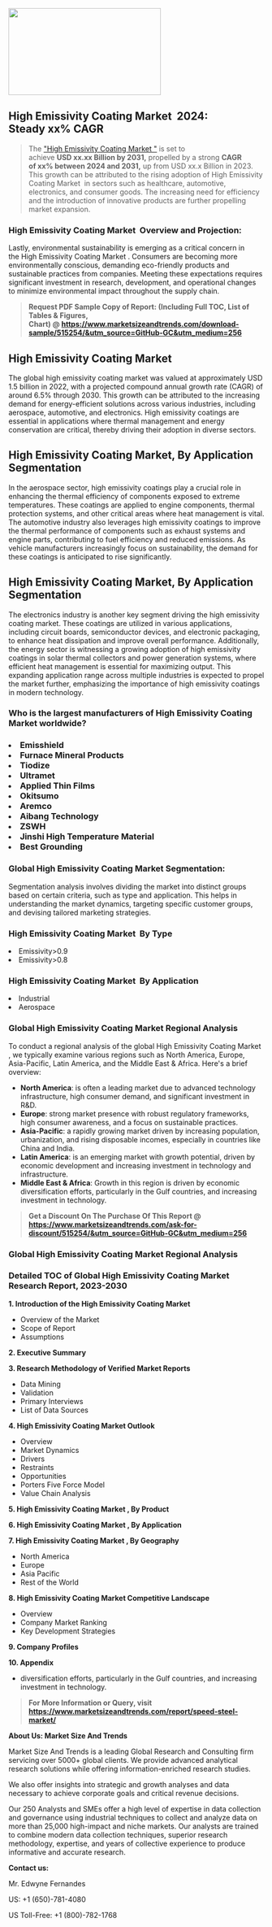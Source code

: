 <p><img class="alignnone size-medium wp-image-20088" src="https://ffe5etoiles.com/wp-content/uploads/2024/12/MST1-300x171.png" alt="" width="300" height="171" /></p><h2 id="ember46" class="ember-view reader-text-block__heading-2">High Emissivity Coating Market &nbsp;2024: Steady&nbsp;xx% CAGR</h2><blockquote id="ember47" class="ember-view reader-text-block__blockquote">The&nbsp;<a class="app-aware-link " href="https://www.marketsizeandtrends.com/download-sample/515254/&utm_source=GitHub-GC&utm_medium=256" target="_blank" data-test-app-aware-link="">"High Emissivity Coating Market "</a>&nbsp;is set to achieve&nbsp;<strong>USD&nbsp;xx.xx&nbsp;Billion by 2031,</strong>&nbsp;propelled by a strong&nbsp;<strong>CAGR of&nbsp;xx% between 2024 and 2031,</strong>&nbsp;up from USD xx.x Billion in 2023. This growth can be attributed to the rising adoption of&nbsp;High Emissivity Coating Market &nbsp;in sectors such as healthcare, automotive, electronics, and consumer goods. The increasing need for efficiency and the introduction of innovative products are further propelling market expansion.</blockquote><h3 id="ember48" class="ember-view reader-text-block__heading-3">High Emissivity Coating Market &nbsp;Overview and Projection:</h3><p id="ember49" class="ember-view reader-text-block__paragraph">Lastly, environmental sustainability is emerging as a critical concern in the&nbsp;High Emissivity Coating Market . Consumers are becoming more environmentally conscious, demanding eco-friendly products and sustainable practices from companies. Meeting these expectations requires significant investment in research, development, and operational changes to minimize environmental impact throughout the supply chain.</p><blockquote id="ember50" class="ember-view reader-text-block__blockquote"><strong>Request PDF Sample Copy of Report: (Including Full TOC, List of Tables &amp; Figures, Chart)&nbsp;@&nbsp;<strong><a href="https://www.marketsizeandtrends.com/download-sample/515254/&utm_source=GitHub-GC&utm_medium=256" target="_blank">https://www.marketsizeandtrends.com/download-sample/515254/&utm_source=GitHub-GC&utm_medium=256</a></strong></strong></blockquote><h3 class=""> <h2>High Emissivity Coating Market</h2><p>The global high emissivity coating market was valued at approximately USD 1.5 billion in 2022, with a projected compound annual growth rate (CAGR) of around 6.5% through 2030. This growth can be attributed to the increasing demand for energy-efficient solutions across various industries, including aerospace, automotive, and electronics. High emissivity coatings are essential in applications where thermal management and energy conservation are critical, thereby driving their adoption in diverse sectors.</p><h2>High Emissivity Coating Market, By Application Segmentation</h2><p>In the aerospace sector, high emissivity coatings play a crucial role in enhancing the thermal efficiency of components exposed to extreme temperatures. These coatings are applied to engine components, thermal protection systems, and other critical areas where heat management is vital. The automotive industry also leverages high emissivity coatings to improve the thermal performance of components such as exhaust systems and engine parts, contributing to fuel efficiency and reduced emissions. As vehicle manufacturers increasingly focus on sustainability, the demand for these coatings is anticipated to rise significantly.</p><h2>High Emissivity Coating Market, By Application Segmentation</h2><p>The electronics industry is another key segment driving the high emissivity coating market. These coatings are utilized in various applications, including circuit boards, semiconductor devices, and electronic packaging, to enhance heat dissipation and improve overall performance. Additionally, the energy sector is witnessing a growing adoption of high emissivity coatings in solar thermal collectors and power generation systems, where efficient heat management is essential for maximizing output. This expanding application range across multiple industries is expected to propel the market further, emphasizing the importance of high emissivity coatings in modern technology.</p></h3><h3 id="" class="">Who is the largest manufacturers of&nbsp;High Emissivity Coating Market worldwide?</h3><h3 class=""></Li><Li>Emisshield</Li><Li> Furnace Mineral Products</Li><Li> Tiodize</Li><Li> Ultramet</Li><Li> Applied Thin Films</Li><Li> Okitsumo</Li><Li> Aremco</Li><Li> Aibang Technology</Li><Li> ZSWH</Li><Li> Jinshi High Temperature Material</Li><Li> Best Grounding</h3><h3 id="ember53" class="ember-view reader-text-block__heading-3">Global&nbsp;High Emissivity Coating Market Segmentation:</h3><p id="ember54" class="ember-view reader-text-block__paragraph">Segmentation analysis involves dividing the market into distinct groups based on certain criteria, such as type and application. This helps in understanding the market dynamics, targeting specific customer groups, and devising tailored marketing strategies.</p><h3 id="" class="">High Emissivity Coating Market &nbsp;By Type</h3><p></Li><Li>Emissivity>0.9</Li><Li> Emissivity>0.8</p><h3 id="" class="">High Emissivity Coating Market &nbsp;By Application</h3><p class=""></Li><Li>Industrial</Li><Li> Aerospace</p><h3 id="ember62" class="ember-view reader-text-block__heading-3">Global High Emissivity Coating Market Regional Analysis</h3><p id="ember63" class="ember-view reader-text-block__paragraph">To conduct a regional analysis of the global High Emissivity Coating Market , we typically examine various regions such as North America, Europe, Asia-Pacific, Latin America, and the Middle East &amp; Africa. Here's a brief overview:</p><ul><li><strong>North America</strong>: is often a leading market due to advanced technology infrastructure, high consumer demand, and significant investment in R&amp;D.</li><li><strong>Europe</strong>: strong market presence with robust regulatory frameworks, high consumer awareness, and a focus on sustainable practices.</li><li><strong>Asia-Pacific</strong>: a rapidly growing market driven by increasing population, urbanization, and rising disposable incomes, especially in countries like China and India.</li><li><strong>Latin America</strong>: is an emerging market with growth potential, driven by economic development and increasing investment in technology and infrastructure.</li><li><strong>Middle East &amp; Africa</strong>: Growth in this region is driven by economic diversification efforts, particularly in the Gulf countries, and increasing investment in technology.</li></ul><blockquote id="ember61" class="ember-view reader-text-block__blockquote"><strong>Get a Discount On The Purchase Of This Report @ <strong><a href="https://html-cleaner.com/" target="">https://www.marketsizeandtrends.com/ask-for-discount/515254/&utm_source=GitHub-GC&utm_medium=256</a></strong></strong></blockquote><h3 id="ember62" class="ember-view reader-text-block__heading-3">Global High Emissivity Coating Market Regional Analysis</h3><h3 id="" class="">Detailed TOC of Global High Emissivity Coating Market Research Report, 2023-2030</h3><p id="" class=""><strong>1. Introduction of the High Emissivity Coating Market </strong></p><ul><li>Overview of the Market</li><li>Scope of Report</li><li>Assumptions</li></ul><p id="" class=""><strong>2. Executive Summary</strong></p><p id="" class=""><strong>3. Research Methodology of Verified Market Reports</strong></p><ul><li>Data Mining</li><li>Validation</li><li>Primary Interviews</li><li>List of Data Sources</li></ul><p id="" class=""><strong>4. High Emissivity Coating Market Outlook</strong></p><ul><li>Overview</li><li>Market Dynamics</li><li>Drivers</li><li>Restraints</li><li>Opportunities</li><li>Porters Five Force Model</li><li>Value Chain Analysis</li></ul><p id="" class=""><strong>5. High Emissivity Coating Market , By Product</strong></p><p id="" class=""><strong>6. High Emissivity Coating Market , By Application</strong></p><p id="" class=""><strong>7. High Emissivity Coating Market , By Geography</strong></p><ul><li>North America</li><li>Europe</li><li>Asia Pacific</li><li>Rest of the World</li></ul><p id="" class=""><strong>8. High Emissivity Coating Market Competitive Landscape</strong></p><ul><li>Overview</li><li>Company Market Ranking</li><li>Key Development Strategies</li></ul><p id="" class=""><strong>9. Company Profiles</strong></p><p id="" class=""><strong>10. Appendix</strong></p><ul><li>diversification efforts, particularly in the Gulf countries, and increasing investment in technology.</li></ul><blockquote id="ember65" class="ember-view reader-text-block__blockquote"><strong>For More Information or Query, visit <strong><strong><a href="https://html-cleaner.com/" target="">https://www.marketsizeandtrends.com/report/speed-steel-market/</a></strong></strong></strong></blockquote><p id="" class=""><strong>About Us: Market Size And Trends</strong></p><p id="" class="">Market Size And Trends is a leading Global Research and Consulting firm servicing over 5000+ global clients. We provide advanced analytical research solutions while offering information-enriched research studies.</p><p id="" class="">We also offer insights into strategic and growth analyses and data necessary to achieve corporate goals and critical revenue decisions.</p><p id="" class="">Our 250 Analysts and SMEs offer a high level of expertise in data collection and governance using industrial techniques to collect and analyze data on more than 25,000 high-impact and niche markets. Our analysts are trained to combine modern data collection techniques, superior research methodology, expertise, and years of collective experience to produce informative and accurate research.</p><p id="" class=""><strong>Contact us:</strong></p><p id="" class="">Mr. Edwyne Fernandes</p><p id="" class="">US: +1 (650)-781-4080</p><p id="" class="">US Toll-Free: +1 (800)-782-1768</p>
